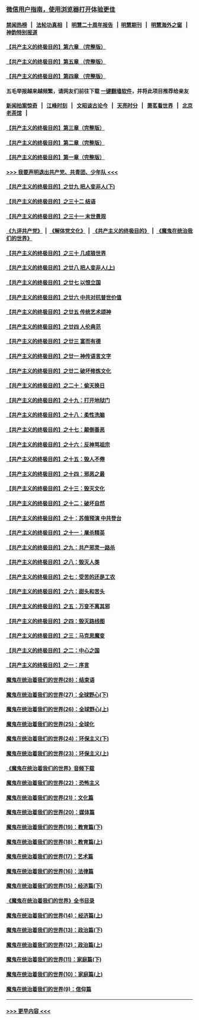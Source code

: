 ### [微信用户指南，使用浏览器打开体验更佳](https://github.com/gfw-breaker/banned-news1/blob/master/indexes/wechat-guide.md?t=0)
#### [禁闻热榜](热点新闻.md?t=0)  &nbsp;&nbsp;|&nbsp;&nbsp; [法轮功真相](https://github.com/gfw-breaker/truth/blob/master/README.md?t=0) &nbsp;&nbsp;|&nbsp;&nbsp; [明慧二十周年报告](https://github.com/gfw-breaker/mh-reports/blob/master/README.md?t=0) &nbsp;&nbsp;|&nbsp;&nbsp;[明慧期刊](https://github.com/gfw-breaker/mh-qikan) &nbsp;&nbsp;|&nbsp;&nbsp; [明慧海外之窗](https://github.com/gfw-breaker/mh-news/blob/master/README.md?t=0) &nbsp;&nbsp;|&nbsp;&nbsp; [神韵特别报道](https://github.com/gfw-breaker/mh-news/blob/master/shenyun.md?t=0)
#### [【共产主义的终极目的】第六章 （完整版）](../pages/nsc422/n11428913.md?t=02100022) 
#### [【共产主义的终极目的】第五章 （完整版）](../pages/nsc422/n11428912.md?t=02100022) 
#### [【共产主义的终极目的】第四章 （完整版）](../pages/nsc422/n11428907.md?t=02100022) 
#### 五毛举报越来越频繁，请网友们前往下载 [一键翻墙软件](https://github.com/gfw-breaker/ssr-accounts)，并将此项目推荐给亲友
#### [新闻拍案惊奇](https://github.com/gfw-breaker/banned-news1/blob/master/pages/link4.md) &nbsp;&nbsp;|&nbsp;&nbsp; [江峰时刻](https://github.com/gfw-breaker/banned-news1/blob/master/pages/link4.md) &nbsp;&nbsp;|&nbsp;&nbsp; [文昭谈古论今](https://github.com/gfw-breaker/banned-news1/blob/master/pages/link4.md) &nbsp;&nbsp;|&nbsp;&nbsp; [天亮时分](https://github.com/gfw-breaker/banned-news1/blob/master/pages/link4.md) &nbsp;&nbsp;|&nbsp;&nbsp; [萧茗看世界](https://github.com/gfw-breaker/banned-news1/blob/master/pages/link4.md) &nbsp;&nbsp;|&nbsp;&nbsp; [北京老茶馆](https://github.com/gfw-breaker/banned-news1/blob/master/pages/link4.md) &nbsp;&nbsp;|&nbsp;&nbsp; 
#### [【共产主义的终极目的】第三章（完整版）](../pages/nsc422/n11428848.md?t=02100022) 
#### [【共产主义的终极目的】第二章（完整版）](../pages/nsc422/n11428831.md?t=02100022) 
#### [【共产主义的终极目的】第一章（完整版）](../pages/nsc422/n11417651.md?t=02100022) 
#### [>>> 我要声明退出共产党、共青团、少年队 <<<](https://github.com/begood0513/goodnews/blob/master/quit/letter.md) 
#### [【共产主义的终极目的】之廿九 把人变非人(下)](../pages/nsc422/n11344140.md?t=02100022) 
#### [【共产主义的终极目的】之三十二 结语](../pages/nsc422/n11360535.md?t=02100022) 
#### [【共产主义的终极目的】之三十一 末世景观](../pages/nsc422/n11351129.md?t=02100022) 
#### [《九评共产党》](https://github.com/begood0513/9ping.md/blob/master/README.md) &nbsp;|&nbsp; [《解体党文化》](../../../../jtdwh.md/blob/master/README.md)  &nbsp;|&nbsp; [《共产主义的终极目的》](../../../../gczydzjmd.md/blob/master/README.md) &nbsp;|&nbsp; [《魔鬼在统治我们的世界》](../../../../mgztzwmdsj.md/blob/master/README.md) 
#### [【共产主义的终极目的】之三十 几成狼世界](../pages/nsc422/n11348280.md?t=02100022) 
#### [【共产主义的终极目的】之廿八 把人变非人(上)](../pages/nsc422/n11340492.md?t=02100022) 
#### [【共产主义的终极目的】之廿七 以恨立国](../pages/nsc422/n11336944.md?t=02100022) 
#### [【共产主义的终极目的】之廿六 中共对抗普世价值](../pages/nsc422/n11324785.md?t=02100022) 
#### [【共产主义的终极目的】之廿五 传统艺术颂神](../pages/nsc422/n11296396.md?t=02100022) 
#### [【共产主义的终极目的】之廿四 人伦典范](../pages/nsc422/n11296397.md?t=02100022) 
#### [【共产主义的终极目的】之廿三 富而有德](../pages/nsc422/n11283598.md?t=02100022) 
#### [【共产主义的终极目的】之廿一 神传语言文字](../pages/nsc422/n11263265.md?t=02100022) 
#### [【共产主义的终极目的】之廿二 破坏修炼文化](../pages/nsc422/n11245728.md?t=02100022) 
#### [【共产主义的终极目的】之二十：偷天换日](../pages/nsc422/n11238846.md?t=02100022) 
#### [【共产主义的终极目的】之十九：打开地狱门](../pages/nsc422/n11206376.md?t=02100022) 
#### [【共产主义的终极目的】之十八：柔性洗脑](../pages/nsc422/n11199994.md?t=02100022) 
#### [【共产主义的终极目的】之十七：颠倒善恶](../pages/nsc422/n11179782.md?t=02100022) 
#### [【共产主义的终极目的】之十六：反神骂祖宗](../pages/nsc422/n11166798.md?t=02100022) 
#### [【共产主义的终极目的】之十五：毁人不倦](../pages/nsc422/n11166792.md?t=02100022) 
#### [【共产主义的终极目的】之十四：邪恶之最](../pages/nsc422/n11150249.md?t=02100022) 
#### [【共产主义的终极目的】之十三：毁灭文化](../pages/nsc422/n11135227.md?t=02100022) 
#### [【共产主义的终极目的】之十二：破坏自然](../pages/nsc422/n11135214.md?t=02100022) 
#### [【共产主义的终极目的】之十：苏俄预演 中共登台](../pages/nsc422/n11118424.md?t=02100022) 
#### [【共产主义的终极目的】之十一：屠杀精英](../pages/nsc422/n11118442.md?t=02100022) 
#### [【共产主义的终极目的】之九：共产邪灵一路杀](../pages/nsc422/n11114139.md?t=02100022) 
#### [【共产主义的终极目的】之八：毁灭人类](../pages/nsc422/n11108503.md?t=02100022) 
#### [【共产主义的终极目的】之七：受苦的还是工农](../pages/nsc422/n11101809.md?t=02100022) 
#### [【共产主义的终极目的】之六：甜头和苦头](../pages/nsc422/n11096971.md?t=02100022) 
#### [【共产主义的终极目的】之五：万变不离其邪](../pages/nsc422/n11091285.md?t=02100022) 
#### [【共产主义的终极目的】之四：毁灭路线图](../pages/nsc422/n11086284.md?t=02100022) 
#### [【共产主义的终极目的】之三：马克思魔变](../pages/nsc422/n11061941.md?t=02100022) 
#### [【共产主义的终极目的】之二：中心之国](../pages/nsc422/n11047728.md?t=02100022) 
#### [【共产主义的终极目的】之一：序言](../pages/nsc422/n11086077.md?t=02100022) 
#### [魔鬼在统治着我们的世界(28)：结束语](../pages/nsc422/n10936246.md?t=02100022) 
#### [魔鬼在统治着我们的世界(27)：全球野心(下)](../pages/nsc422/n10928319.md?t=02100022) 
#### [魔鬼在统治着我们的世界(26)：全球野心(上)](../pages/nsc422/n10900318.md?t=02100022) 
#### [魔鬼在统治着我们的世界(25)：全球化](../pages/nsc422/n10788205.md?t=02100022) 
#### [魔鬼在统治着我们的世界(24)：环保主义(下)](../pages/nsc422/n10695307.md?t=02100022) 
#### [魔鬼在统治着我们的世界(23)：环保主义(上)](../pages/nsc422/n10688613.md?t=02100022) 
#### [《魔鬼在统治着我们的世界》音频下载](../pages/nsc422/n10635553.md?t=02100022) 
#### [魔鬼在统治着我们的世界(22)：恐怖主义](../pages/nsc422/n10614727.md?t=02100022) 
#### [魔鬼在统治着我们的世界(21)：文化篇](../pages/nsc422/n10597706.md?t=02100022) 
#### [魔鬼在统治着我们的世界(20)：媒体篇](../pages/nsc422/n10586579.md?t=02100022) 
#### [魔鬼在统治着我们的世界(19)：教育篇(下)](../pages/nsc422/n10564808.md?t=02100022) 
#### [魔鬼在统治着我们的世界(18)：教育篇(上)](../pages/nsc422/n10526970.md?t=02100022) 
#### [魔鬼在统治着我们的世界(17)：艺术篇](../pages/nsc422/n10499093.md?t=02100022) 
#### [魔鬼在统治着我们的世界(16)：法律篇](../pages/nsc422/n10485969.md?t=02100022) 
#### [魔鬼在统治着我们的世界(15)：经济篇(下)](../pages/nsc422/n10469975.md?t=02100022) 
#### [《魔鬼在统治着我们的世界》全书目录](../pages/nsc422/n10464261.md?t=02100022) 
#### [魔鬼在统治着我们的世界(14)：经济篇(上)](../pages/nsc422/n10457370.md?t=02100022) 
#### [魔鬼在统治着我们的世界(13)：政治篇(下)](../pages/nsc422/n10448270.md?t=02100022) 
#### [魔鬼在统治着我们的世界(12)：政治篇(上)](../pages/nsc422/n10444576.md?t=02100022) 
#### [魔鬼在统治着我们的世界(11)：家庭篇(下)](../pages/nsc422/n10440961.md?t=02100022) 
#### [魔鬼在统治着我们的世界(10)：家庭篇(上)](../pages/nsc422/n10435448.md?t=02100022) 
#### [魔鬼在统治着我们的世界(9)：信仰篇](../pages/nsc422/n10432159.md?t=02100022) 

----
#### [ >>> 更早内容 <<< ](../indexes/nsc422-earlier.md)
